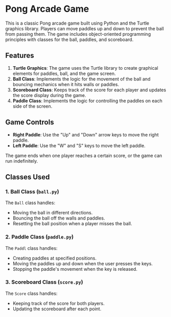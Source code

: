 # Pong Arcade Game

This is a classic Pong arcade game built using Python and the Turtle graphics library. Players can move paddles up and down to prevent the ball from passing them. The game includes object-oriented programming principles with classes for the ball, paddles, and scoreboard.

## Features
1. **Turtle Graphics**: The game uses the Turtle library to create graphical elements for paddles, ball, and the game screen.
2. **Ball Class**: Implements the logic for the movement of the ball and bouncing mechanics when it hits walls or paddles.
3. **Scoreboard Class**: Keeps track of the score for each player and updates the score display during the game.
4. **Paddle Class**: Implements the logic for controlling the paddles on each side of the screen.

## Game Controls
- **Right Paddle**: Use the "Up" and "Down" arrow keys to move the right paddle.
- **Left Paddle**: Use the "W" and "S" keys to move the left paddle.
  
The game ends when one player reaches a certain score, or the game can run indefinitely.

## Classes Used

### 1. Ball Class (`ball.py`)
The `Ball` class handles:
- Moving the ball in different directions.
- Bouncing the ball off the walls and paddles.
- Resetting the ball position when a player misses the ball.

### 2. Paddle Class (`paddle.py`)
The `Paddl` class handles:
- Creating paddles at specified positions.
- Moving the paddles up and down when the user presses the keys.
- Stopping the paddle's movement when the key is released.

### 3. Scoreboard Class (`score.py`)
The `Score` class handles:
- Keeping track of the score for both players.
- Updating the scoreboard after each point.
